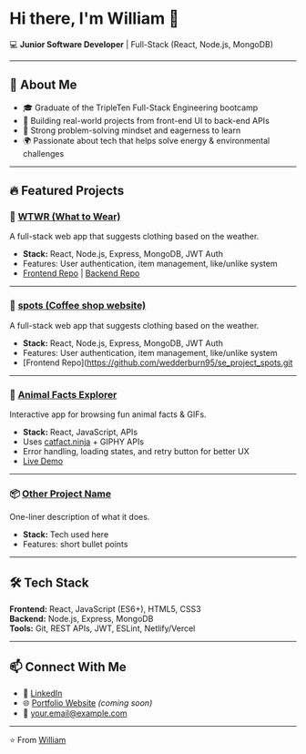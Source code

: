# Hi there, I'm William 👋

💻 **Junior Software Developer** | Full-Stack (React, Node.js, MongoDB)

---

## 🚀 About Me
- 🎓 Graduate of the TripleTen Full-Stack Engineering bootcamp  
- 🌱 Building real-world projects from front-end UI to back-end APIs  
- 🔧 Strong problem-solving mindset and eagerness to learn  
- 🌍 Passionate about tech that helps solve energy & environmental challenges  

---

## 🔥 Featured Projects

### 🧥 [WTWR (What to Wear)](https://github.com/yourusername/se_project_express)
A full-stack web app that suggests clothing based on the weather.  
- **Stack:** React, Node.js, Express, MongoDB, JWT Auth  
- Features: User authentication, item management, like/unlike system  
- [Frontend Repo](https://github.com/wedderburn95/se_project_react.git) | [Backend Repo](https://github.com/wedderburn95/se_project_express.git)

---
### 🧥 [spots (Coffee shop website)](https://github.com/yourusername/se_project_express)
A full-stack web app that suggests clothing based on the weather.  
- **Stack:** React, Node.js, Express, MongoDB, JWT Auth  
- Features: User authentication, item management, like/unlike system  
- [Frontend Repo](https://github.com/wedderburn95/se_project_spots.git
---

### 🐾 [Animal Facts Explorer](https://github.com/yourusername/animal-facts)
Interactive app for browsing fun animal facts & GIFs.  
- **Stack:** React, JavaScript, APIs  
- Uses [catfact.ninja](https://catfact.ninja/) + GIPHY APIs  
- Error handling, loading states, and retry button for better UX  
- [Live Demo](https://final-project-animal-facts.vercel.app)  

---

### 📦 [Other Project Name](https://github.com/yourusername/project-repo)
One-liner description of what it does.  
- **Stack:** Tech used here  
- Features: short bullet points  

---

## 🛠️ Tech Stack
**Frontend:** React, JavaScript (ES6+), HTML5, CSS3  
**Backend:** Node.js, Express, MongoDB  
**Tools:** Git, REST APIs, JWT, ESLint, Netlify/Vercel  

---

## 📫 Connect With Me
- 💼 [LinkedIn](https://www.linkedin.com/in/yourlinkedin)  
- 🌐 [Portfolio Website](https://yourwebsite.com) *(coming soon)*  
- 📧 your.email@example.com  

---
⭐️ From [William](https://github.com/yourusername)
